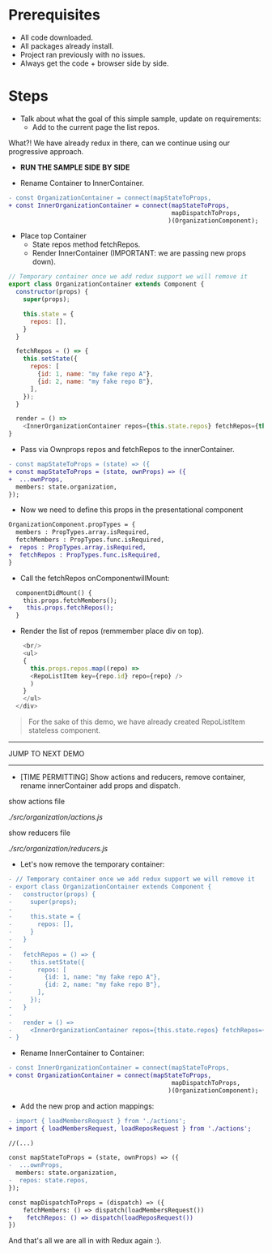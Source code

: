 # Prerequisites

- All code downloaded.
- All packages already install.
- Project ran previously with no issues.
- Always get the code + browser side by side.

# Steps

- Talk about what the goal of this simple sample, update on requirements: 
    - Add to the current page the list repos.
    
What?! We have already redux in there, can we continue using our progressive approach.

- **RUN THE SAMPLE SIDE BY SIDE**

- Rename Container to InnerContainer.

```diff
- const OrganizationContainer = connect(mapStateToProps,
+ const InnerOrganizationContainer = connect(mapStateToProps,
                                             mapDispatchToProps,
                                            )(OrganizationComponent);
```

- Place top Container 
  - State repos method fetchRepos.
  - Render InnerContainer (IMPORTANT: we are passing new props down).

```javascript
// Temporary container once we add redux support we will remove it
export class OrganizationContainer extends Component {
  constructor(props) {
    super(props);

    this.state = {
      repos: [],
    }
  }

  fetchRepos = () => {
    this.setState({
      repos: [
        {id: 1, name: "my fake repo A"},
        {id: 2, name: "my fake repo B"},
      ],
    });
  }

  render = () =>
    <InnerOrganizationContainer repos={this.state.repos} fetchRepos={this.fetchRepos}/>  
}
```


- Pass via Ownprops repos and fetchRepos to the innerContainer.

```diff
- const mapStateToProps = (state) => ({
+ const mapStateToProps = (state, ownProps) => ({
+  ...ownProps,
  members: state.organization,
});
```

- Now we need to define this props in the presentational component

```diff
OrganizationComponent.propTypes = {
  members : PropTypes.array.isRequired,
  fetchMembers : PropTypes.func.isRequired,
+  repos : PropTypes.array.isRequired,
+  fetchRepos : PropTypes.func.isRequired,  
}
```

- Call the fetchRepos onComponentwillMount:

```diff
  componentDidMount() {
    this.props.fetchMembers();
+    this.props.fetchRepos();
  }
```


- Render the list of repos (remmember place div on top).

```javascript
    <br/>
    <ul>
    {
      this.props.repos.map((repo) => 
      <RepoListItem key={repo.id} repo={repo} />
      )
    }
    </ul>      
  </div>
```

> For the sake of this demo, we have already created RepoListItem stateless component.

**********************************************************
JUMP TO NEXT DEMO
**********************************************************

- [TIME PERMITTING] Show actions and reducers, remove container, rename innerContainer add props and dispatch.

show actions file

_./src/organization/actions.js_

show reducers file

_./src/organization/reducers.js_

- Let's now remove the temporary container:

```diff
- // Temporary container once we add redux support we will remove it
- export class OrganizationContainer extends Component {
-   constructor(props) {
-     super(props);
-
-     this.state = {
-       repos: [],
-     }
-   }
-
-   fetchRepos = () => {
-     this.setState({
-       repos: [
-         {id: 1, name: "my fake repo A"},
-         {id: 2, name: "my fake repo B"},
-       ],
-     });
-   }
-
-   render = () =>
-     <InnerOrganizationContainer repos={this.state.repos} fetchRepos={this.fetchRepos}/>  
- }
```

- Rename InnerContainer to Container:

```diff
- const InnerOrganizationContainer = connect(mapStateToProps,
+ const OrganizationContainer = connect(mapStateToProps,
                                             mapDispatchToProps,
                                            )(OrganizationComponent);

```

- Add the new prop and action mappings:

```diff
- import { loadMembersRequest } from './actions';
+ import { loadMembersRequest, loadReposRequest } from './actions';

//(...)

const mapStateToProps = (state, ownProps) => ({
-  ...ownProps,
  members: state.organization,
-  repos: state.repos,
});

const mapDispatchToProps = (dispatch) => ({
    fetchMembers: () => dispatch(loadMembersRequest())  
+    fetchRepos: () => dispatch(loadReposRequest())  
})
```

And that's all we are all in with Redux again :).